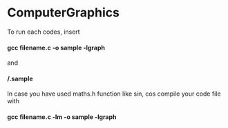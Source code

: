 # ComputerGraphics

To run each codes, insert

#### gcc filename.c -o sample -lgraph
  
and
  
#### /.sample
  
In case you have used maths.h function like sin, cos compile your code file with
  
#### gcc filename.c -lm -o sample  -lgraph
  
